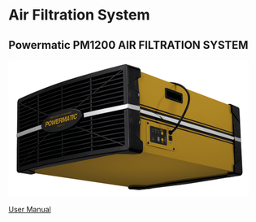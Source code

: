 # Air Filtration System

## Powermatic PM1200 AIR FILTRATION SYSTEM

![](../.gitbook/assets/image%20%282%29.png)

[User Manual](https://drive.google.com/open?id=1hFkLjLUlxyE5kZYSFNQ1Cpzk5_mmMUHC)

